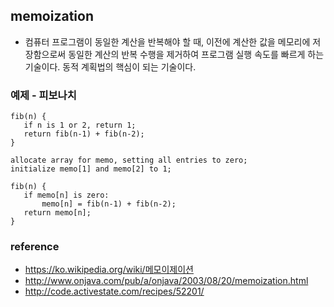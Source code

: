 ## memoization
- 컴퓨터 프로그램이 동일한 계산을 반복해야 할 때, 이전에 계산한 값을 메모리에 저장함으로써 동일한 계산의 반복 수행을 제거하여 프로그램 실행 속도를 빠르게 하는 기술이다. 동적 계획법의 핵심이 되는 기술이다.

### 예제 - 피보나치
```
fib(n) {
   if n is 1 or 2, return 1;
   return fib(n-1) + fib(n-2);
} 
```

```
allocate array for memo, setting all entries to zero;
initialize memo[1] and memo[2] to 1;

fib(n) {
   if memo[n] is zero:
       memo[n] = fib(n-1) + fib(n-2);
   return memo[n];
}
```

### reference
- https://ko.wikipedia.org/wiki/메모이제이션
- http://www.onjava.com/pub/a/onjava/2003/08/20/memoization.html
- http://code.activestate.com/recipes/52201/

